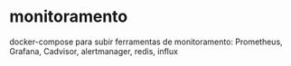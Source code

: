 # monitoramento
docker-compose para subir ferramentas de monitoramento: Prometheus, Grafana, Cadvisor, alertmanager, redis, influx
